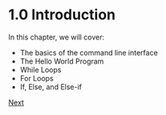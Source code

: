 # 1.0 Introduction
In this chapter, we will cover:

*   The basics of the command line interface
*   The Hello World Program
*   While Loops
*   For Loops
*   If, Else, and Else-if

[Next](1.1%20Hello%20World.md)